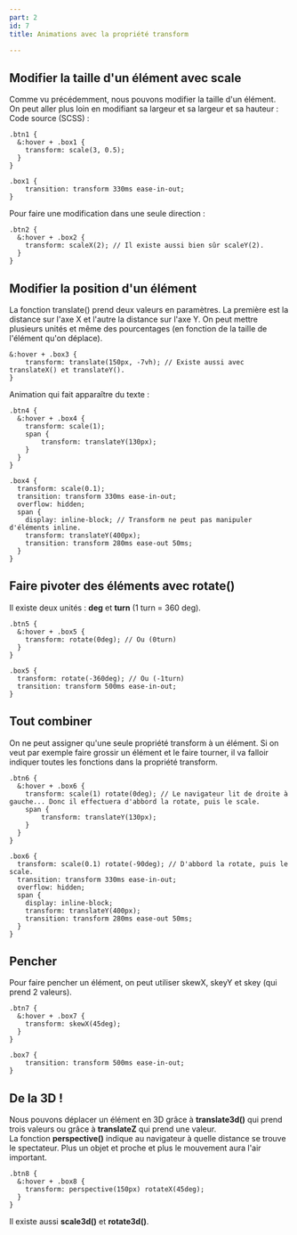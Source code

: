 ```yaml
---
part: 2
id: 7
title: Animations avec la propriété transform

---
```

## Modifier la taille d'un élément avec scale

Comme vu précédemment, nous pouvons modifier la taille d'un élément.   
On peut aller plus loin en modifiant sa largeur et sa largeur et sa hauteur :   
Code source (SCSS) :

    .btn1 {
      &:hover + .box1 {
      	transform: scale(3, 0.5);
      }
    }
    
    .box1 {
    	transition: transform 330ms ease-in-out;
    }

Pour faire une modification dans une seule direction :

    .btn2 {
      &:hover + .box2 {
      	transform: scaleX(2); // Il existe aussi bien sûr scaleY(2).
      }
    }

## Modifier la position d'un élément

La fonction translate() prend deux valeurs en paramètres. La première est la distance sur l'axe X et l'autre la distance sur l'axe Y. On peut mettre plusieurs unités et même des pourcentages (en fonction de la taille de l'élément qu'on déplace).

    &:hover + .box3 {
    	transform: translate(150px, -7vh); // Existe aussi avec translateX() et translateY().
    }

Animation qui fait apparaître du texte :

    .btn4 {
      &:hover + .box4 {
        transform: scale(1);
        span {
        	transform: translateY(130px);
        }
      }
    }
    
    .box4 {
      transform: scale(0.1);
      transition: transform 330ms ease-in-out;
      overflow: hidden;
      span {
        display: inline-block; // Transform ne peut pas manipuler d'éléments inline.
        transform: translateY(400px);
        transition: transform 280ms ease-out 50ms;
      }
    }

## Faire pivoter des éléments avec rotate()

Il existe deux unités : **deg** et **turn** (1 turn = 360 deg).

    .btn5 {
      &:hover + .box5 {
      	transform: rotate(0deg); // Ou (0turn)
      }
    }
    
    .box5 {
      transform: rotate(-360deg); // Ou (-1turn)
      transition: transform 500ms ease-in-out;
    }

## Tout combiner

On ne peut assigner qu'une seule propriété transform à un élément. Si on veut par exemple faire grossir un élément et le faire tourner, il va falloir indiquer toutes les fonctions dans la propriété transform.

    .btn6 {
      &:hover + .box6 {
        transform: scale(1) rotate(0deg); // Le navigateur lit de droite à gauche... Donc il effectuera d'abbord la rotate, puis le scale.
        span {
        	transform: translateY(130px);
        }
      }
    }
    
    .box6 {
      transform: scale(0.1) rotate(-90deg); // D'abbord la rotate, puis le scale. 
      transition: transform 330ms ease-in-out;
      overflow: hidden;
      span {
        display: inline-block;
        transform: translateY(400px);
        transition: transform 280ms ease-out 50ms;
      }
    }

## Pencher

Pour faire pencher un élément, on peut utiliser skewX, skeyY et skey (qui prend 2 valeurs).

    .btn7 {
      &:hover + .box7 {
      	transform: skewX(45deg);
      }
    }
    
    .box7 {
    	transition: transform 500ms ease-in-out;
    }

## De la 3D !

Nous pouvons déplacer un élément en 3D grâce à **translate3d()** qui prend trois valeurs ou grâce à **translateZ** qui prend une valeur.  
La fonction **perspective()** indique au navigateur à quelle distance se trouve le spectateur. Plus un objet et proche et plus le mouvement aura l'air important.

    .btn8 {
      &:hover + .box8 {
      	transform: perspective(150px) rotateX(45deg);
      }
    }

Il existe aussi **scale3d()** et **rotate3d()**.